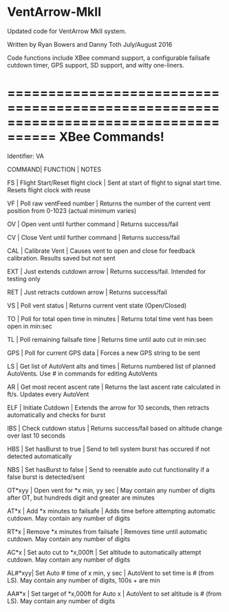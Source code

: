 # VentArrow-MkII

Updated code for VentArrow MkII system.  

Written by Ryan Bowers and Danny Toth July/August 2016

Code functions include XBee command support, a configurable failsafe cutdown timer, GPS support, SD support, and witty one-liners.

====================================================================================
XBee Commands!
====================================================================================

Identifier: VA

COMMAND|              FUNCTION               | NOTES 

FS     | Flight Start/Reset flight clock     | Sent at start of flight to signal start time. Resets flight clock with reuse

VF	   | Poll raw ventFeed number			 | Returns the number of the current vent position from 0-1023 (actual minimum varies)
  
OV     | Open vent until further command     | Returns success/fail

CV     | Close Vent until further command    | Returns success/fail

CAL	   | Calibrate Vent						 | Causes vent to open and close for feedback calibration. Results saved but not sent

EXT    | Just extends cutdown arrow          | Returns success/fail. Intended for testing only

RET    | Just retracts cutdown arrow         | Returns success/fail

VS     | Poll vent status                    | Returns current vent state (Open/Closed)

TO     | Poll for total open time in minutes | Returns total time vent has been open in min:sec

TL     | Poll remaining failsafe time        | Returns time until auto cut in min:sec

GPS	   | Poll for current GPS data			 | Forces a new GPS string to be sent

LS	   | Get list of AutoVent alts and times | Returns numbered list of planned AutoVents. Use # in commands for editing AutoVents

AR	   | Get most recent ascent rate		 | Returns the last ascent rate calculated in ft/s. Updates every AutoVent

ELF    | Initiate Cutdown					 | Extends the arrow for 10 seconds, then retracts automatically and checks for burst

IBS    | Check cutdown status                | Returns success/fail based on altitude change over last 10 seconds

HBS	   | Set hasBurst to true				 | Send to tell system burst has occured if not detected automatically

NBS	   | Set hasBurst to false				 | Send to reenable auto cut functionality if a false burst is detected/sent

OT*xyy | Open vent for *x min, yy sec		 | May contain any number of digits after OT, but hundreds digit and greater are minutes

AT*x   | Add *x minutes to failsafe          | Adds time before attempting automatic cutdown. May contain any number of digits

RT*x   | Remove *x minutes from failsafe	 | Removes time until automatic cutdown. May contain any number of digits

AC*x   | Set auto cut to *x,000ft			 | Set altitude to automatically attempt cutdown. May contain any number of digits

AL#*xyy| Set Auto # time of x min, y sec	 | AutoVent to set time is # (from LS). May contain any number of digits, 100s + are min

AA#*x  | Set target of *x,000ft for Auto x	 | AutoVent to set altitude is # (from LS). May contain any number of digits